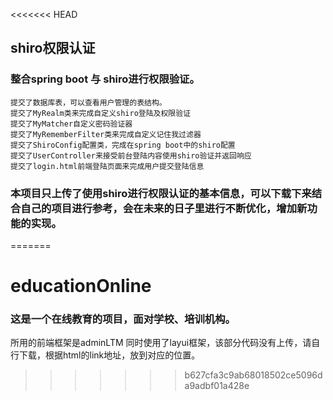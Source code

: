 <<<<<<< HEAD
## shiro权限认证
### 整合spring boot 与 shiro进行权限验证。

    提交了数据库表，可以查看用户管理的表结构。
    提交了MyRealm类来完成自定义shiro登陆及权限验证
    提交了MyMatcher自定义密码验证器
    提交了MyRememberFilter类来完成自定义记住我过滤器
    提交了ShiroConfig配置类，完成在spring boot中的shiro配置
    提交了UserController来接受前台登陆内容使用shiro验证并返回响应
    提交了login.html前端登陆页面来完成用户提交登陆信息

### 本项目只上传了使用shiro进行权限认证的基本信息，可以下载下来结合自己的项目进行参考，会在未来的日子里进行不断优化，增加新功能的实现。

=======
# educationOnline
### 这是一个在线教育的项目，面对学校、培训机构。
所用的前端框架是adminLTM 同时使用了layui框架，该部分代码没有上传，请自行下载，根据html的link地址，放到对应的位置。
>>>>>>> b627cfa3c9ab68018502ce5096da9adbf01a428e

